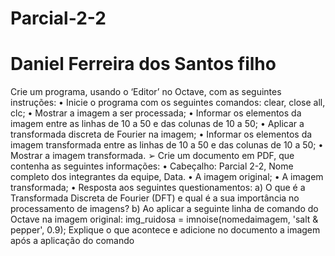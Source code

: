 # Parcial-2-2
# Daniel Ferreira dos Santos filho

Crie um programa, usando o ‘Editor’ no Octave, com as seguintes 
instruções:
• Inicie o programa com os seguintes comandos: clear, close all, clc;
• Mostrar a imagem a ser processada;
• Informar os elementos da imagem entre as linhas de 10 a 50 e das 
colunas de 10 a 50;
• Aplicar a transformada discreta de Fourier na imagem;
• Informar os elementos da imagem transformada entre as linhas de 10
a 50 e das colunas de 10 a 50;
• Mostrar a imagem transformada.
➢ Crie um documento em PDF, que contenha as seguintes informações:
• Cabeçalho: Parcial 2-2, Nome completo dos integrantes da equipe, 
Data.
• A imagem original;
• A imagem transformada;
• Resposta aos seguintes questionamentos:
a) O que é a Transformada Discreta de Fourier (DFT) e qual é a sua 
importância no processamento de imagens?
b) Ao aplicar a seguinte linha de comando do Octave na imagem
original:
img_ruidosa = imnoise(nomedaimagem, 'salt & pepper', 0.9);
Explique o que acontece e adicione no documento a imagem após a 
aplicação do comando

